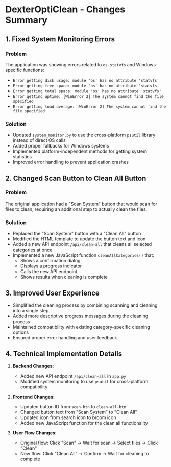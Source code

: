 # DexterOptiClean - Changes Summary

## 1. Fixed System Monitoring Errors

### Problem
The application was showing errors related to `os.statvfs` and Windows-specific functions:
- `Error getting disk usage: module 'os' has no attribute 'statvfs'`
- `Error getting free space: module 'os' has no attribute 'statvfs'`
- `Error getting total space: module 'os' has no attribute 'statvfs'`
- `Error getting uptime: [WinError 2] The system cannot find the file specified`
- `Error getting load average: [WinError 2] The system cannot find the file specified`

### Solution
- Updated `system_monitor.py` to use the cross-platform `psutil` library instead of direct OS calls
- Added proper fallbacks for Windows systems
- Implemented platform-independent methods for getting system statistics
- Improved error handling to prevent application crashes

## 2. Changed Scan Button to Clean All Button

### Problem
The original application had a "Scan System" button that would scan for files to clean, requiring an additional step to actually clean the files.

### Solution
- Replaced the "Scan System" button with a "Clean All" button
- Modified the HTML template to update the button text and icon
- Added a new API endpoint `/api/clean-all` that cleans all selected categories at once
- Implemented a new JavaScript function `cleanAllCategories()` that:
  - Shows a confirmation dialog
  - Displays a progress indicator
  - Calls the new API endpoint
  - Shows results when cleaning is complete

## 3. Improved User Experience

- Simplified the cleaning process by combining scanning and cleaning into a single step
- Added more descriptive progress messages during the cleaning process
- Maintained compatibility with existing category-specific cleaning options
- Ensured proper error handling and user feedback

## 4. Technical Implementation Details

1. **Backend Changes**:
   - Added new API endpoint `/api/clean-all` in `app.py`
   - Modified system monitoring to use `psutil` for cross-platform compatibility

2. **Frontend Changes**:
   - Updated button ID from `scan-btn` to `clean-all-btn`
   - Changed button text from "Scan System" to "Clean All"
   - Updated icon from search icon to broom icon
   - Added new JavaScript function for the clean all functionality

3. **User Flow Changes**:
   - Original flow: Click "Scan" → Wait for scan → Select files → Click "Clean"
   - New flow: Click "Clean All" → Confirm → Wait for cleaning to complete